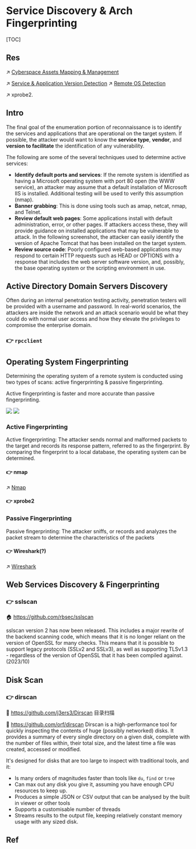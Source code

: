 # Service Discovery & Arch Fingerprinting

[TOC]



## Res
↗ [Cyberspace Assets Mapping & Management](../../../../☠️%20Kill%20Chain/🛌%20Comprehensive%20Defense%20Systems%20&%20Security%20Products/🧨%20Cyberspace%20Assets%20Mapping%20&%20Management/Cyberspace%20Assets%20Mapping%20&%20Management.md)

↗ [Service & Application Version Detection](../../../../☠️%20Kill%20Chain/🤔%20Pen-testing%20Tools/Reconnaissance%20&%20Exploration/Nmap%20Proj/⭐️%20Nmap%20Mechanisms%20&%20Network%20Scanning%20Principles/Service%20&%20Application%20Version%20Detection/Service%20&%20Application%20Version%20Detection.md)
↗ [Remote OS Detection](../../../../☠️%20Kill%20Chain/🤔%20Pen-testing%20Tools/Reconnaissance%20&%20Exploration/Nmap%20Proj/⭐️%20Nmap%20Mechanisms%20&%20Network%20Scanning%20Principles/Remote%20OS%20Detection/Remote%20OS%20Detection.md)

↗ xprobe2.



## Intro
The final goal of the enumeration portion of reconnaissance is to identify the services and applications that are operational on the target system. If possible, the attacker would want to know the **service type**, **vendor**, and **version to facilitate** the identification of any vulnerability.

The following are some of the several techniques used to determine active services:
- **Identify default ports and services**: If the remote system is identified as having a Microsoft operating system with port 80 open (the WWW service), an attacker may assume that a default installation of Microsoft IIS is installed. Additional testing will be used to verify this assumption (nmap). 
- **Banner grabbing**: This is done using tools such as amap, netcat, nmap, and Telnet.
- **Review default web pages**: Some applications install with default administration, error, or other pages. If attackers access these, they will provide guidance on installed applications that may be vulnerable to attack. In the following screenshot, the attacker can easily identify the version of Apache Tomcat that has been installed on the target system.
- **Review source code**: Poorly configured web-based applications may respond to certain HTTP requests such as HEAD or OPTIONS with a response that includes the web server software version, and, possibly, the base operating system or the scripting environment in use.



## Active Directory Domain Servers Discovery
Often during an internal penetration testing activity, penetration testers will be provided with a username and password. In real-world scenarios, the attackers are inside the network and an attack scenario would be what they could do with normal user access and how they elevate the privileges to compromise the enterprise domain.

### 👉 `rpcclient`



## Operating System Fingerprinting
Determining the operating system of a remote system is conducted using two types of scans: active fingerprinting & passive fingerprinting. 

Active fingerprinting is faster and more accurate than passive fingerprinting.

![](../../../../../../../Assets/Pics/Screenshot%202023-04-01%20at%205.02.31%20PM.png)
![](../../../../../../../Assets/Pics/Screenshot%202023-04-01%20at%205.02.47%20PM.png)


### Active Fingerprinting
Active fingerprinting: The attacker sends normal and malformed packets to the target and records its response pattern, referred to as the fingerprint. By comparing the fingerprint to a local database, the operating system can be determined.
 
#### 👉 nmap
↗ [Nmap](../../../../☠️%20Kill%20Chain/🤔%20Pen-testing%20Tools/Reconnaissance%20&%20Exploration/Nmap%20Proj/Nmap%20Project%20Products/Nmap.md)


#### 👉 xprobe2


### Passive Fingerprinting
Passive fingerprinting: The attacker sniffs, or records and analyzes the packet stream to determine the characteristics of the packets


#### 👉 Wireshark(?)
↗ [Wireshark](../../../../../🔑%20CS_Core/🥷🏼%20Operating%20System%20(Tech)/Linux%20(Derived%20From%20UNIX%20Family)/🪓%20Free%20Software/Network%20Management/Wireshark/Wireshark.md)



## Web Services Discovery & Fingerprinting
### 👉 sslscan
🏠 https://github.com/rbsec/sslscan

sslscan version 2 has now been released. This includes a major rewrite of the backend scanning code, which means that it is no longer reliant on the version of OpenSSL for many checks. This means that it is possible to support legacy protocols (SSLv2 and SSLv3), as well as supporting TLSv1.3 - regardless of the version of OpenSSL that it has been compiled against. (2023/10)



## Disk Scan
### 👉 dirscan
🚧 https://github.com/j3ers3/Dirscan
目录扫描

🚧 https://github.com/orf/dirscan
Dirscan is a high-performance tool for quickly inspecting the contents of huge (possibly networked) disks. It provides a summary of every single directory on a given disk, complete with the number of files within, their total size, and the latest time a file was created, accessed or modified.

It's designed for disks that are too large to inspect with traditional tools, and it:
- Is many orders of magnitudes faster than tools like `du`, `find` or `tree`
- Can max out any disk you give it, assuming you have enough CPU resources to keep up.
- Produces a simple JSON or CSV output that can be analysed by the built in viewer or other tools
- Supports a customisable number of threads
- Streams results to the output file, keeping relatively constant memory usage with any sized disk.




## Ref

